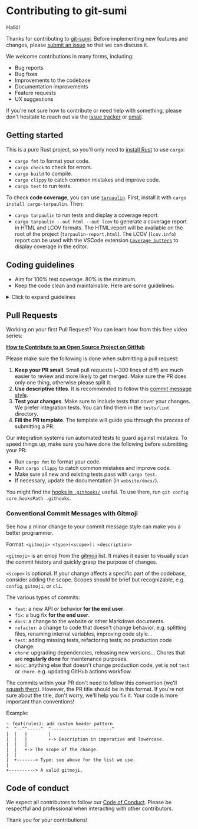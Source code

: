 # Contributing to git-sumi

Halló!

Thanks for contributing to [git-sumi](https://github.com/welpo/git-sumi). Before implementing new features and changes, please [submit an issue](https://github.com/welpo/git-sumi/issues/new/choose) so that we can discuss it.

We welcome contributions in many forms, including:

- Bug reports
- Bug fixes
- Improvements to the codebase
- Documentation improvements
- Feature requests
- UX suggestions

If you're not sure how to contribute or need help with something, please don't hesitate to reach out via the [issue tracker](https://github.com/welpo/git-sumi/issues) or [email](mailto:osc@osc.garden?subject=[GitHub]%git-sumi).

## Getting started

This is a pure Rust project, so you'll only need to [install Rust](https://www.rust-lang.org/tools/install) to use `cargo`:

- `cargo fmt` to format your code.
- `cargo check` to check for errors.
- `cargo build` to compile.
- `cargo clippy` to catch common mistakes and improve code.
- `cargo test` to run tests.

To check **code coverage**, you can use [`tarpaulin`](https://github.com/xd009642/tarpaulin). First, install it with `cargo install cargo-tarpaulin`. Then:

- `cargo tarpaulin` to run tests and display a coverage report.
- `cargo tarpaulin --out html --out lcov` to generate a coverage report in HTML and LCOV formats. The HTML report will be available on the root of the project (`tarpaulin-report.html`). The LCOV (`lcov.info`) report can be used with the VSCode extension [`Coverage Gutters`](https://marketplace.visualstudio.com/items?itemName=ryanluker.vscode-coverage-gutters) to display coverage in the editor.

## Coding guidelines

- Aim for 100% test coverage. 80% is the minimum.
- Keep the code clean and maintainable. Here are some guidelines:

<details>
  <summary>Click to expand guidelines</summary>

1. **Test coverage**: Ensure comprehensive code coverage and keep tests readable. 80% coverage is the minimum; 100% is nice to have.

2. **Short, focused functions**: Keep functions brief and adhere to a single responsibility. Minimise arguments and make function signatures intuitive.

3. **Descriptive naming**: Use unambiguous names to clarify function and variable purpose.

4. **Consistent level**: Maintain one level of abstraction or focus within functions.

5. **DRY**: Don't Repeat Yourself; abstract repeated code into functions.

6. **Error handling**: Use logging and provide clear, actionable error messages.

7. **Minimal comments**: Keep code self-explanatory. Explain the why, not the how.

8. **Early returns**: Avoid deep nesting.

</details>

## Pull Requests

Working on your first Pull Request? You can learn how from this free video series:

[**How to Contribute to an Open Source Project on GitHub**](https://egghead.io/courses/how-to-contribute-to-an-open-source-project-on-github)

Please make sure the following is done when submitting a pull request:

1. **Keep your PR small**. Small pull requests (~300 lines of diff) are much easier to review and more likely to get merged. Make sure the PR does only one thing, otherwise please split it.
2. **Use descriptive titles**. It is recommended to follow this [commit message style](#conventional-commit-messages).
3. **Test your changes**. Make sure to include tests that cover your changes. We prefer integration tests. You can find them in the `tests/lint` directory.
4. **Fill the PR template**. The template will guide you through the process of submitting a PR.

Our integration systems run automated tests to guard against mistakes. To speed things up, make sure you have done the following before submitting your PR:

- Run `cargo fmt` to format your code.
- Run `cargo clippy` to catch common mistakes and improve code.
- Make sure all new and existing tests pass with `cargo test`.
- If necessary, update the documentation (in `website/docs/`).

You might find the [hooks in `.githooks/`](https://github.com/welpo/git-sumi/tree/main/.githooks) useful. To use them, run `git config core.hooksPath .githooks`.

### Conventional Commit Messages with Gitmoji

See how a minor change to your commit message style can make you a better programmer.

Format: `<gitmoji> <type>(<scope>): <description>`

`<gitmoji>` is an emoji from the [gitmoji](https://gitmoji.dev/) list. It makes it easier to visually scan the commit history and quickly grasp the purpose of changes.

`<scope>` is optional. If your change affects a specific part of the codebase, consider adding the scope. Scopes should be brief but recognizable, e.g. `config`, `gitmoji`, or `cli`.

The various types of commits:

- `feat`: a new API or behavior **for the end user**.
- `fix`: a bug fix **for the end user**.
- `docs`: a change to the website or other Markdown documents.
- `refactor`: a change to code that doesn't change behavior, e.g. splitting files, renaming internal variables, improving code style…
- `test`: adding missing tests, refactoring tests; no production code change.
- `chore`: upgrading dependencies, releasing new versions… Chores that are **regularly done** for maintenance purposes.
- `misc`: anything else that doesn't change production code, yet is not `test` or `chore`. e.g. updating GitHub actions workflow.

The commits within your PR don't need to follow this convention (we'll [squash them](https://docs.github.com/en/repositories/configuring-branches-and-merges-in-your-repository/configuring-pull-request-merges/configuring-commit-squashing-for-pull-requests)). However, the PR title should be in this format. If you're not sure about the title, don't worry, we'll help you fix it. Your code is more important than conventions!

Example:

```
✨ feat(rules): add custom header pattern
^  ^--^^-----^  ^-----------------------^
|  |   |        |
|  |   |        +-> Description in imperative and lowercase.
|  |   |
|  |   +-> The scope of the change.
|  |
|  +-------> Type: see above for the list we use.
|
+----------> A valid gitmoji.
```

## Code of conduct

We expect all contributors to follow our [Code of Conduct](./CODE_OF_CONDUCT.md). Please be respectful and professional when interacting with other contributors.

Thank you for your contributions!
